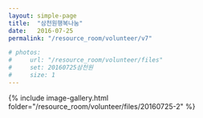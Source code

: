 ```yaml
---
layout: simple-page
title:  "삼천원행복나눔"
date:   2016-07-25
permalink: "/resource_room/volunteer/v7"

# photos:
#     url: "/resource_room/volunteer/files"
#     set: 20160725삼천원
#     size: 1
---
```


{% include image-gallery.html folder="/resource_room/volunteer/files/20160725-2" %}